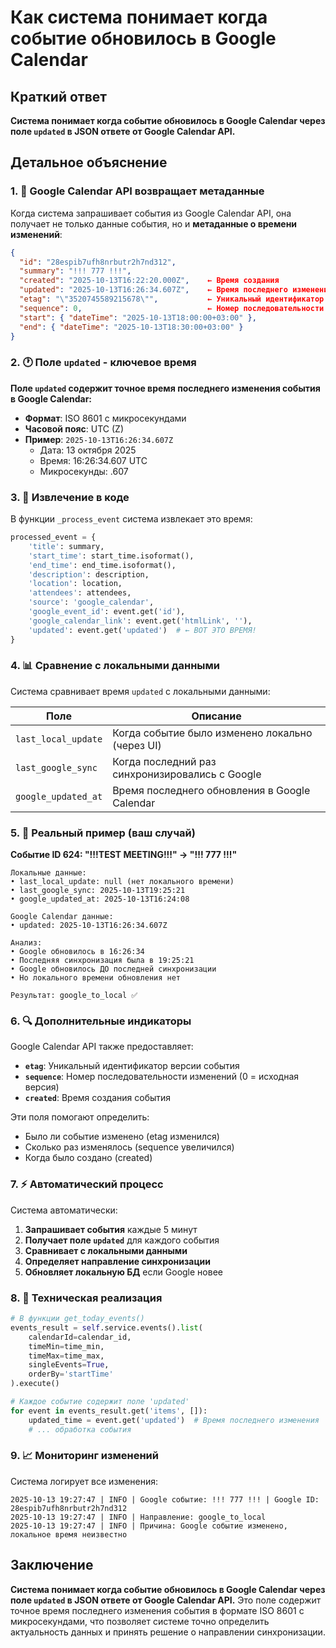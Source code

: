 # Как система понимает когда событие обновилось в Google Calendar

## Краткий ответ

**Система понимает когда событие обновилось в Google Calendar через поле `updated` в JSON ответе от Google Calendar API.**

## Детальное объяснение

### 1. 📡 Google Calendar API возвращает метаданные

Когда система запрашивает события из Google Calendar API, она получает не только данные события, но и **метаданные о времени изменений**:

```json
{
  "id": "28espib7ufh8nrbutr2h7nd312",
  "summary": "!!! 777 !!!",
  "created": "2025-10-13T16:22:20.000Z",    ← Время создания
  "updated": "2025-10-13T16:26:34.607Z",    ← Время последнего изменения!
  "etag": "\"3520745589215678\"",           ← Уникальный идентификатор версии
  "sequence": 0,                            ← Номер последовательности изменений
  "start": { "dateTime": "2025-10-13T18:00:00+03:00" },
  "end": { "dateTime": "2025-10-13T18:30:00+03:00" }
}
```

### 2. 🕐 Поле `updated` - ключевое время

**Поле `updated` содержит точное время последнего изменения события в Google Calendar:**

- **Формат**: ISO 8601 с микросекундами
- **Часовой пояс**: UTC (Z)
- **Пример**: `2025-10-13T16:26:34.607Z`
  - Дата: 13 октября 2025
  - Время: 16:26:34.607 UTC
  - Микросекунды: .607

### 3. 🔄 Извлечение в коде

В функции `_process_event` система извлекает это время:

```python
processed_event = {
    'title': summary,
    'start_time': start_time.isoformat(),
    'end_time': end_time.isoformat(),
    'description': description,
    'location': location,
    'attendees': attendees,
    'source': 'google_calendar',
    'google_event_id': event.get('id'),
    'google_calendar_link': event.get('htmlLink', ''),
    'updated': event.get('updated')  # ← ВОТ ЭТО ВРЕМЯ!
}
```

### 4. 📊 Сравнение с локальными данными

Система сравнивает время `updated` с локальными данными:

| Поле | Описание |
|------|----------|
| `last_local_update` | Когда событие было изменено локально (через UI) |
| `last_google_sync` | Когда последний раз синхронизировались с Google |
| `google_updated_at` | Время последнего обновления в Google Calendar |

### 5. 🎯 Реальный пример (ваш случай)

**Событие ID 624: "!!!TEST MEETING!!!" → "!!! 777 !!!"**

```
Локальные данные:
• last_local_update: null (нет локального времени)
• last_google_sync: 2025-10-13T19:25:21
• google_updated_at: 2025-10-13T16:24:08

Google Calendar данные:
• updated: 2025-10-13T16:26:34.607Z

Анализ:
• Google обновилось в 16:26:34
• Последняя синхронизация была в 19:25:21
• Google обновилось ДО последней синхронизации
• Но локального времени обновления нет

Результат: google_to_local ✅
```

### 6. 🔍 Дополнительные индикаторы

Google Calendar API также предоставляет:

- **`etag`**: Уникальный идентификатор версии события
- **`sequence`**: Номер последовательности изменений (0 = исходная версия)
- **`created`**: Время создания события

Эти поля помогают определить:
- Было ли событие изменено (etag изменился)
- Сколько раз изменялось (sequence увеличился)
- Когда было создано (created)

### 7. ⚡ Автоматический процесс

Система автоматически:

1. **Запрашивает события** каждые 5 минут
2. **Получает поле `updated`** для каждого события
3. **Сравнивает с локальными данными**
4. **Определяет направление синхронизации**
5. **Обновляет локальную БД** если Google новее

### 8. 🔧 Техническая реализация

```python
# В функции get_today_events()
events_result = self.service.events().list(
    calendarId=calendar_id,
    timeMin=time_min,
    timeMax=time_max,
    singleEvents=True,
    orderBy='startTime'
).execute()

# Каждое событие содержит поле 'updated'
for event in events_result.get('items', []):
    updated_time = event.get('updated')  # Время последнего изменения
    # ... обработка события
```

### 9. 📈 Мониторинг изменений

Система логирует все изменения:

```
2025-10-13 19:27:47 | INFO | Google событие: !!! 777 !!! | Google ID: 28espib7ufh8nrbutr2h7nd312
2025-10-13 19:27:47 | INFO | Направление: google_to_local
2025-10-13 19:27:47 | INFO | Причина: Google событие изменено, локальное время неизвестно
```

## Заключение

**Система понимает когда событие обновилось в Google Calendar через поле `updated` в JSON ответе от Google Calendar API.** Это поле содержит точное время последнего изменения события в формате ISO 8601 с микросекундами, что позволяет системе точно определить актуальность данных и принять решение о направлении синхронизации.
